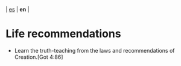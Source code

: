 | [es](../español/recomendaciones-sociales.md) | **en** |

# Life recommendations

- Learn the truth-teaching from the laws and recommendations of Creation.[Got 4:86]
